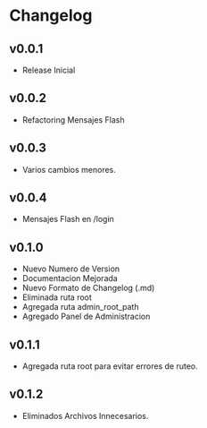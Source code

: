 # Changelog

## v0.0.1

* Release Inicial

## v0.0.2

* Refactoring Mensajes Flash

## v0.0.3

* Varios cambios menores.

## v0.0.4

* Mensajes Flash en /login

## v0.1.0

* Nuevo Numero de Version
* Documentacion Mejorada
* Nuevo Formato de Changelog (.md)
* Eliminada ruta root
* Agregada ruta admin_root_path
* Agregado Panel de Administracion

## v0.1.1

* Agregada ruta root para evitar errores de ruteo.

## v0.1.2

* Eliminados Archivos Innecesarios.
